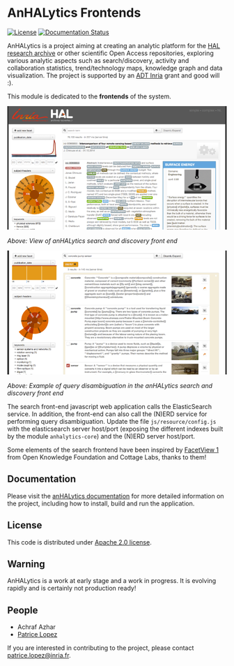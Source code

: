 # AnHALytics Frontends

[![License](http://img.shields.io/:license-apache-blue.svg)](http://www.apache.org/licenses/LICENSE-2.0.html)
[![Documentation Status](https://readthedocs.org/projects/anhalytics/badge/?version=latest)](https://readthedocs.org/projects/anhalytics/?badge=latest)

AnHALytics is a project aiming at creating an analytic platform for the [HAL research archive](https://hal.archives-ouvertes.fr) or other scientific Open Access repositories, exploring various analytic aspects such as search/discovery, activity and collaboration statistics, trend/technology maps, knowledge graph and data visualization. The project is supported by an [ADT Inria](http://www.inria.fr/en/research/research-teams/technological-development-at-inria) grant and good will :). 

This module is dedicated to the __frontends__ of the system. 

![View of anHALytics search and discovery front end](doc/screen1.png)

*Above: View of anHALytics search and discovery front end*

![Example of query disambiguation in the anHALytics search and discovery front end](doc/screen2.png)

*Above: Example of query disambiguation in the anHALytics search and discovery front end*

The search front-end javascript web application calls the ElasticSearch service. In addition, the front-end can also call the (N)ERD service for performing query disambiguation. Update the file ```js/resource/config.js``` with the elasticsearch server host/port (exposing the different indexes built by the module ```anhalytics-core```) and the (N)ERD server host/port.

Some elements of the search frontend have been inspired by [FacetView 1](https://github.com/okfn/facetview) from Open Knowledge Foundation and Cottage Labs, thanks to them!

## Documentation

Please visit the [anHALytics documentation](http://anHALytics.readthedocs.io) for more detailed information on the project, including how to install, build and run the application.

## License

This code is distributed under [Apache 2.0 license](http://www.apache.org/licenses/LICENSE-2.0). 
## Warning

AnHALytics is a work at early stage and a work in progress. It is evolving rapidly and is certainly not production ready! 

## People

- Achraf Azhar
- [Patrice Lopez](https://github.com/kermitt2) 

If you are interested in contributing to the project, please contact <patrice.lopez@inria.fr>. 
